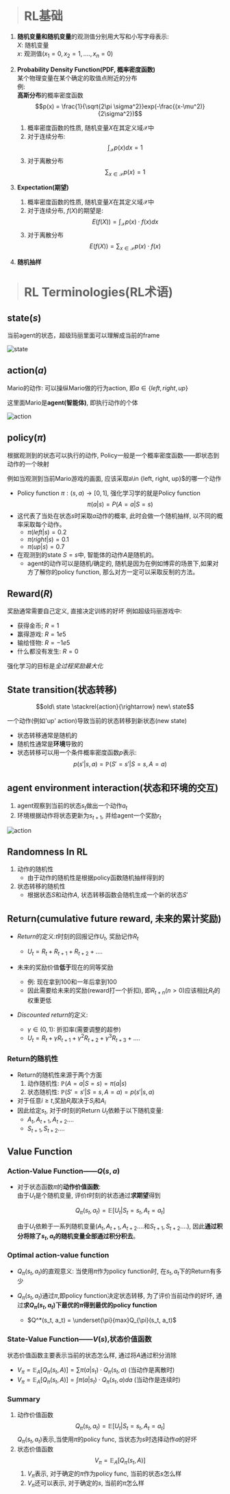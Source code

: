 > # RL基础

1. **随机变量和随机变量**的观测值分别用大写和小写字母表示:      
    $X$: 随机变量       
    $x$: 观测值($x_1=0, x_2=1,...., x_n=0$) 

2. **Probability Density Function(PDF, 概率密度函数)**    
    某个物理变量在某个确定的取值点附近的分布    
    例:  
    **高斯分布**的概率密度函数
    $$p(x) = \frac{1}{\sqrt{2\pi \sigma^2}}exp(-\frac{(x-\mu^2)}{2\sigma^2})$$

    1. 概率密度函数的性质, 随机变量$X$在其定义域$\mathcal{X}$中
    2. 对于连续分布: 
    $$\int_{\mathcal{X}}p(x)dx = 1$$
    3. 对于离散分布
    $$\sum_{x\in\mathcal{X}}p(x) = 1$$

3. **Expectation(期望)**
    1. 概率密度函数的性质, 随机变量$X$在其定义域$\mathcal{X}$中
    1. 对于连续分布, $f(X)$的期望是: 
    $$E(f(X)) = \int_{\mathcal{X}}p(x)\cdot f(x)dx$$
    1. 对于离散分布
    $$E(f(X)) = \sum_{x\in\mathcal{X}}p(x)\cdot f(x)$$

4. **随机抽样**

> # RL Terminologies(RL术语)

## state($s$)
当前agent的状态，超级玛丽里面可以理解成当前的frame

![state](./pics/0.1.state.png)

## action($a$)

Mario的动作: 可以操纵Mario做的行为action, 即$a\in \{left, right, up\}$

这里面Mario是**agent(智能体)**, 即执行动作的个体

![action](./pics/0.2.action.png)

## policy($\pi$)
根据观测到的状态可以执行的动作, Policy一般是一个概率密度函数——即状态到动作的一个映射

例如当观测到当前Mario游戏的画面, 应该采取a\in \{left, right, up\}$的哪一个动作

- Policy function $\pi:(s, a) \rightarrow [0, 1]$, 强化学习学的就是Policy function
$$\pi(a|s) = P(A=a|S=s)$$
- 这代表了当处在状态$s$时采取$a$动作的概率, 此时会做一个随机抽样, 以不同的概率采取每个动作。
    - $\pi(left|s) = 0.2$
    - $\pi(right|s) = 0.1$
    - $\pi(up|s) = 0.7$
- 在观测到的state $S=s$中, 智能体的动作$A$是随机的。
    - agent的动作可以是随机/确定的, 随机是因为在例如博弈的场景下,如果对方了解你的policy function, 那么对方一定可以采取反制的方法。

## Reward($R$)

奖励通常需要自己定义, 直接决定训练的好坏
例如超级玛丽游戏中:
- 获得金币; $R=1$
- 赢得游戏: $R=1e5$
- 输给怪物: $R=-1e5$
- 什么都没有发生: $R=0$

强化学习的目标是$全过程奖励最大化$

## State transition(状态转移)

$$old\ state \stackrel{action}{\rightarrow} new\ state$$

一个动作(例如'up' action)导致当前的状态转移到新状态(new state)

- 状态转移通常是随机的
- 随机性通常是**环境**导致的
- 状态转移可以用一个条件概率密度函数$p$表示:
    $$p(s'|s,a)=\mathbb{P}(S'=s'|S=s, A=a)$$

## agent environment interaction(状态和环境的交互)

1. agent观察到当前的状态$s_t$做出一个动作$a_t$
2. 环境根据动作将状态更新为$s_{t+1}$, 并给agent一个奖励$r_t$

![action](./pics/0.3.interaction.png)

## Randomness In RL

1. 动作的随机性
    - 由于动作的随机性是根据policy函数随机抽样得到的
2. 状态转移的随机性
    - 根据状态$S$和动作$A$, 状态转移函数会随机生成一个新的状态$S'$


## Return(cumulative future reward, 未来的累计奖励)
- $Return$的定义:$t$时刻的回报记作$U_t$, 奖励记作$R_t$
    - $U_t = R_t + R_{t+1} + R_{t+2} + ....$ 
- 未来的奖励价值**低于**现在的同等奖励
    - 例: 现在拿到100和一年后拿到100
    - 因此需要给未来的奖励(reward打一个折扣), 即$R_{t+n}(n>0)$应该相比$R_t$的权重更低

- $Discounted\ return$的定义:
    - $\gamma \in (0,1)$: 折扣率(需要调整的超参) 
    - $U_t = R_t + \gamma R_{t+1} + \gamma^2 R_{t+2} + \gamma^3 R_{t+3} + ....$

### Return的随机性
- Return的随机性来源于两个方面
    1. 动作随机性: $\mathbb{P}(A=a|S=s)=\pi(a|s)$
    2. 状态随机性: $\mathbb{P}(S'=s'|S=s, A=a)=p(s'|s,a)$
- 对于任意$i\geq t$,奖励$R_i$取决于$S_i$和$A_i$
- 因此给定$s_t$, 对于$t$时刻的Return $U_t$依赖于以下随机变量:
    - $A_t, A_{t+1}, A_{t+2}....$
    - $S_{t+1}, S_{t+2}....$

## Value Function
### Action-Value Function——$Q(s,a)$

- 对于状态函数$\pi$的**动作价值函数**:   
    由于$U_t$是个随机变量, 评价$t$时刻的状态通过**求期望**得到

    $$Q_{\pi}(s_t, a_t) = \mathbb{E}[U_t|S_t=s_t, A_t=a_t]$$

    由于$U_t$依赖于一系列随机变量($A_t, A_{t+1}, A_{t+2}....$和$S_{t+1}, S_{t+2}....$), 因此**通过积分将除了$s_t, a_t$的随机变量全部通过积分积去**。

### Optimal action-value function
- $Q_{\pi}(s_t, a_t)$的直观意义: 当使用$\pi$作为policy function时, 在$s_t, a_t$下的Return有多少
- $Q_{\pi}(s_t, a_t)$通过$\pi$,即policy function决定状态转移, 为了评价当前动作的好坏, 通过**求$Q_{\pi}(s_t, a_t)$下最优的$\pi$得到最优的policy function**

    - $Q^*(s_t, a_t) = \underset{\pi}{max}Q_{\pi}(s_t, a_t)$

### State-Value Function——$V(s)$,状态价值函数
状态价值函数主要表示当前的状态怎么样, 通过将$A$通过积分消除
- $V_{\pi}=\mathbb{E}_A[Q_{\pi}(s_t, A)]  = \sum\pi(a|s_t)\cdot Q_\pi(s_t, a)$ (当动作是离散时)
- $V_{\pi}=\mathbb{E}_A[Q_{\pi}(s_t, A)]  = \int\pi(a|s_t)\cdot Q_\pi(s_t, a)da$ (当动作是连续时)

### Summary

1. 动作价值函数
    $$Q_{\pi}(s_t, a_t) = \mathbb{E}[U_t|S_t=s_t, A_t=a_t]$$
    $Q_{\pi}(s_t, a_t)$表示,当使用$\pi$的policy func, 当状态为$s$时选择动作$a$的好坏
2. 状态价值函数
    $$V_{\pi}=\mathbb{E}_A[Q_{\pi}(s_t, A)]$$
    1. $V_{\pi}$表示, 对于确定的$\pi$作为policy func, 当前的状态$s$怎么样
    2. $V_{\pi}$还可以表示, 对于确定的$s$, 当前的$\pi$怎么样
